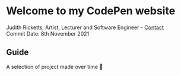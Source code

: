 # Welcome to my CodePen website

Judith Ricketts, Artist, Lecturer and Software Engineer - [Contact](https://lovespictures.com/)  
Commit Date: 8th November 2021

## Guide

A selection of project made over time 💛
